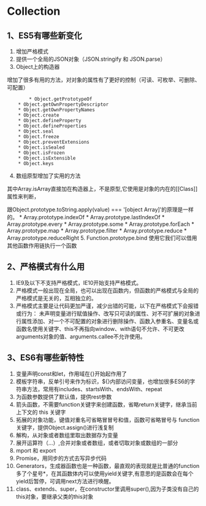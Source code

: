 # Collection


## 1、ES5有哪些新变化
   1. 增加严格模式
   2. 提供一个全局的JSON对象（JSON.stringify 和 JSON.parse）
   3. Object上的构造器
   
   增加了很多有用的方法，对对象的属性有了更好的控制（可读、可枚举、可删除、可配置）
   
   	    	* Object.getPrototypeOf
		* Object.getOwnPropertyDescriptor
		* Object.getOwnPropertyNames
		* Object.create
		* Object.defineProperty
		* Object.defineProperties
		* Object.seal
		* Object.freeze
		* Object.preventExtensions
		* Object.isSealed
		* Object.isFrozen
		* Object.isExtensible
		* Object.keys
   4. 数组原型增加了实用的方法
   
   其中Array.isArray直接加在构造器上，不是原型,它使用是对象的内在的[[Class]]属性来判断，
   
   跟Object.prototype.toString.apply(value) === '[object Array]'的原理是一样的。
		* Array.prototype.indexOf
		* Array.prototype.lastIndexOf
		* Array.prototype.every
		* Array.prototype.some
		* Array.prototype.forEach
		* Array.prototype.map
		* Array.prototype.filter
		* Array.prototype.reduce
		* Array.prototype.reduceRight
	5. Function.prototype.bind 使用它我们可以借用其他函数作用链执行一个函数		

## 2、严格模式有什么用
   1. IE9及以下不支持严格模式，IE10开始支持严格模式。
   2. 严格模式一般出现在全局，也可以出现在函数内，但函数的严格模式与全局的严格模式是无关的，互相独立的。
   3. 严格模式主要是让代码更加严谨，减少出错的可能，以下在严格模式下会报错或行为：
      未声明变量进行赋值操作、改写只可读的属性、对不可扩展的对象进行属性添加、对一个不可配置的对象进行删除操作、函数入参重名、变量名或函数名使用关键字、this不再指向window、with语句不允许、不可更改arguments对象的值、arguments.callee不允许使用。
## 3、ES6有哪些新特性
   1. 变量声明const和let，作用域在{}开始起作用了
   2. 模板字符串，反单引号来作为标识，${}内部访问变量，也增加很多ES6的字符串方法，常用有includes、startsWith、endsWith、repeat
   3. 为函数参数提供了默认值，提供rest参数
   4. 箭头函数，不需要function关键字来创建函数，省略return关键字，继承当前上下文的 this 关键字
   5. 拓展的对象功能，键值对重名可省略冒冒号和值，函数可省略冒号与 function 关键字，提供Object.assign()进行浅复制
   6. 解构，从对象或者数组里取出数据存为变量
   7. 展开运算符（...）,合并对象或者数组，或者切取对象或数组的一部分
   8. mport 和 export
   9. Promise，用同步的方式去写异步代码
   10. Generators，生成器函数也是一种函数，最直观的表现就是比普通的function多了个星号*，在其函数体内可以使用yield关键字,有意思的是函数会在每个yield后暂停，可调用next方法进行唤醒。
   11. class、extends、super，在constructor里调用super(),因为子类没有自己的this对象，要继承父类的this对象
   
   
   
   
   
   
   
   
